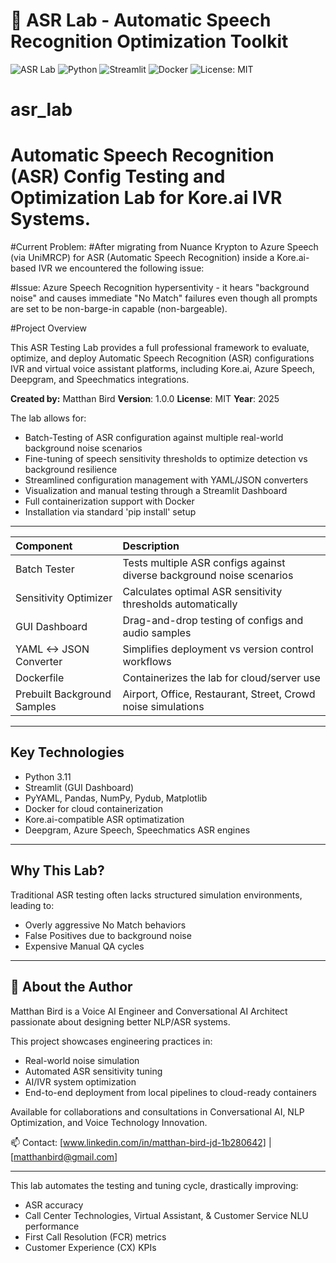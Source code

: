 # 🧠 ASR Lab - Automatic Speech Recognition Optimization Toolkit

![ASR Lab](https://img.shields.io/badge/AI/NLP-ASR_Lab-blueviolet) 
![Python](https://img.shields.io/badge/Python-3.11-blue)
![Streamlit](https://img.shields.io/badge/GUI-Streamlit-orange)
![Docker](https://img.shields.io/badge/Containerized-Docker-green)
![License: MIT](https://img.shields.io/badge/License-MIT-yellow.svg)


# asr_lab
# Automatic Speech Recognition (ASR) Config Testing and Optimization Lab for Kore.ai IVR Systems.

#Current Problem:
#After migrating from Nuance Krypton to Azure Speech (via UniMRCP) for ASR (Automatic Speech Recognition) inside a Kore.ai-based IVR we encountered the following issue:

#Issue: Azure Speech Recognition hypersentivity - it hears "background noise" and causes immediate "No Match" failures even though all prompts are set to be non-barge-in capable (non-bargeable).

#Project Overview

This ASR Testing Lab provides a full professional framework to evaluate, optimize, and deploy Automatic Speech Recognition (ASR) configurations IVR and virtual voice assistant platforms, including Kore.ai, Azure Speech, Deepgram, and Speechmatics integrations.

**Created by:** Matthan Bird
**Version**: 1.0.0
**License**: MIT
**Year**: 2025

The lab allows for:
- Batch-Testing of ASR configuration against multiple real-world background noise scenarios
- Fine-tuning of speech sensitivity thresholds to optimize detection vs background resilience
- Streamlined configuration management with YAML/JSON converters
- Visualization and manual testing through a Streamlit Dashboard
- Full containerization support with Docker
- Installation via standard 'pip install' setup

---

| Component | Description |
| :-------- | :---------- |
| Batch Tester | Tests multiple ASR configs against diverse background noise scenarios |
| Sensitivity Optimizer | Calculates optimal ASR sensitivity thresholds automatically |
| GUI Dashboard | Drag-and-drop testing of configs and audio samples |
| YAML <-> JSON Converter | Simplifies deployment vs version control workflows |
| Dockerfile | Containerizes the lab for cloud/server use |
| Prebuilt Background Samples | Airport, Office, Restaurant, Street, Crowd noise simulations |

---

## Key Technologies
- Python 3.11
- Streamlit (GUI Dashboard)
- PyYAML, Pandas, NumPy, Pydub, Matplotlib
- Docker for cloud containerization
- Kore.ai-compatible ASR optimatization
- Deepgram, Azure Speech, Speechmatics ASR engines

---

## Why This Lab?

Traditional ASR testing often lacks structured simulation environments, leading to:
- Overly aggressive No Match behaviors
- False Positives due to background noise
- Expensive Manual QA cycles

---

## 🧠 About the Author

Matthan Bird is a Voice AI Engineer and Conversational AI Architect passionate about designing better NLP/ASR systems.

This project showcases engineering practices in:
- Real-world noise simulation
- Automated ASR sensitivity tuning
- AI/IVR system optimization
- End-to-end deployment from local pipelines to cloud-ready containers

Available for collaborations and consultations in Conversational AI, NLP Optimization, and Voice Technology Innovation.

📫 Contact: [www.linkedin.com/in/matthan-bird-jd-1b280642] | [matthanbird@gmail.com]

---

This lab automates the testing and tuning cycle, drastically improving:
- ASR accuracy
- Call Center Technologies, Virtual Assistant, & Customer Service NLU performance
- First Call Resolution (FCR) metrics
- Customer Experience (CX) KPIs
